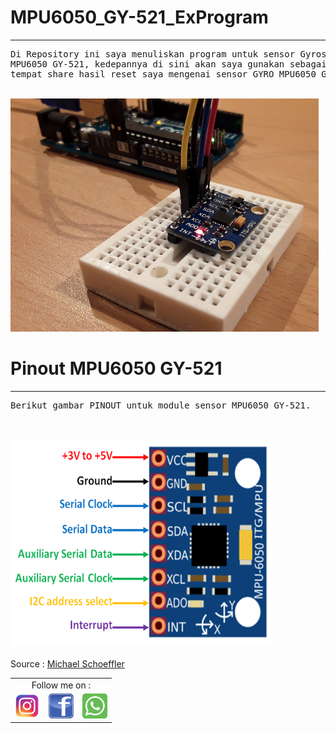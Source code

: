 # MPU6050_GY-521_ExProgram
<hr border="4px" color="black">
<pre>
Di Repository ini saya menuliskan program untuk sensor Gyroscope 
MPU6050 GY-521, kedepannya di sini akan saya gunakan sebagai 
tempat share hasil reset saya mengenai sensor GYRO MPU6050 GY-521
</pre>

<br>
<img src="img/mpu-6050.jpg" alt="MPU6050" width="493px" height="373px">
<br>

# Pinout MPU6050 GY-521
<hr border="4px" color="Black">
<pre>
Berikut gambar PINOUT untuk module sensor MPU6050 GY-521.
</pre>
<br>

<br>
<img src="img/MPU6050-Pinout.png" alt="pinout of MPU6050" width="418px" height="329px">
<br>

<br>
  Source : <a href="http://www.mschoeffler.de"> Michael Schoeffler </a>
<br>

  <table border="0" color="Black">
      <tr>
        <td colspan="3" align="center">Follow me on :</td>
      </tr>
      <tr>
        <td><a href="https://www.instagram.com/m16yusuf" target="_blank" rel="nofollow" title="m16yusuf"><img src="img/Instagram_logos_.png" width="40px"height="40px" alt="logo Instagram"></a></td>
      <td><a href="https://web.facebook.com/profile.php?id=100012201159448" target="_blank" rel="nofollow" title="Muhammad Yusuf"><img src="img/Facebook_logos_.png" width="40px"height="40px" alt="logo facebook"></a>
      </td>
      <td><a href="https://api.whatsapp.com/send?phone=6282240563847&text=Halo%20Admin" 
      target="_blank" rel="nofollow" title="082240563847">
      <img src="img/Whatsapp_logos_.png"width="40px" height="40px"alt="logo whatsapp"></a>
      </tr>
  </table>
